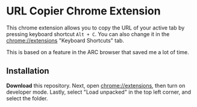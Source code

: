 
# URL Copier Chrome Extension

This chrome extension allows you to copy the URL of your active tab by pressing keyboard shortcut `Alt + C`. You can also change it in the [chrome://extensions](chrome://extensions) "Keyboard Shortcuts" tab. 

This is based on a feature in the ARC browser that saved me a lot of time.

## Installation
**Download** this repository. Next, open [chrome://extensions](chrome://extensions), then turn on developer mode. Lastly, select "Load unpacked" in the top left corner, and select the folder.
